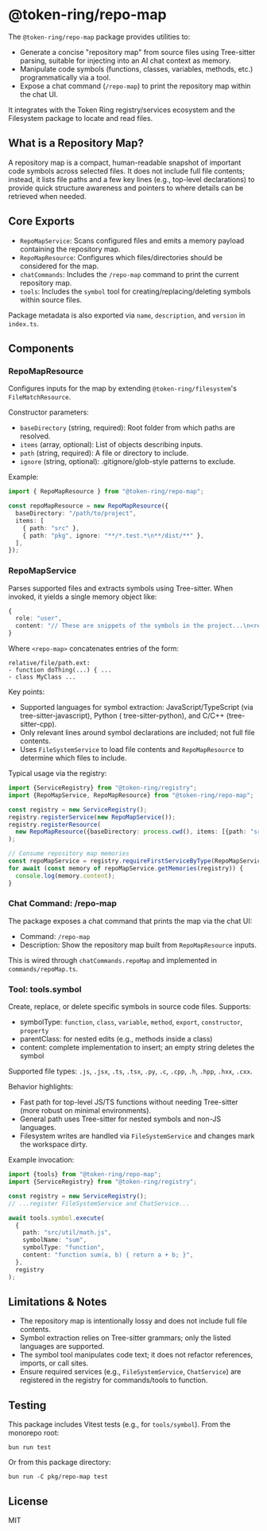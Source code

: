 # @token-ring/repo-map

The `@token-ring/repo-map` package provides utilities to:

- Generate a concise "repository map" from source files using Tree-sitter parsing, suitable for injecting into an AI
  chat context as memory.
- Manipulate code symbols (functions, classes, variables, methods, etc.) programmatically via a tool.
- Expose a chat command (`/repo-map`) to print the repository map within the chat UI.

It integrates with the Token Ring registry/services ecosystem and the Filesystem package to locate and read files.

## What is a Repository Map?

A repository map is a compact, human-readable snapshot of important code symbols across selected files. It does not
include full file contents; instead, it lists file paths and a few key lines (e.g., top-level declarations) to provide
quick structure awareness and pointers to where details can be retrieved when needed.

## Core Exports

- `RepoMapService`: Scans configured files and emits a memory payload containing the repository map.
- `RepoMapResource`: Configures which files/directories should be considered for the map.
- `chatCommands`: Includes the `/repo-map` command to print the current repository map.
- `tools`: Includes the `symbol` tool for creating/replacing/deleting symbols within source files.

Package metadata is also exported via `name`, `description`, and `version` in `index.ts`.

## Components

### RepoMapResource

Configures inputs for the map by extending `@token-ring/filesystem`'s `FileMatchResource`.

Constructor parameters:

- `baseDirectory` (string, required): Root folder from which paths are resolved.
- `items` (array, optional): List of objects describing inputs.
- `path` (string, required): A file or directory to include.
- `ignore` (string, optional): .gitignore/glob-style patterns to exclude.

Example:

```ts
import { RepoMapResource } from "@token-ring/repo-map";

const repoMapResource = new RepoMapResource({
  baseDirectory: "/path/to/project",
  items: [
    { path: "src" },
    { path: "pkg", ignore: "**/*.test.*\n**/dist/**" },
  ],
});
```

### RepoMapService

Parses supported files and extracts symbols using Tree-sitter. When invoked, it yields a single memory object like:

```ts
{
  role: "user",
  content: "// These are snippets of the symbols in the project...\n<repo-map>"
}
```

Where `<repo-map>` concatenates entries of the form:

```
relative/file/path.ext:
- function doThing(...) { ...
- class MyClass ...
```

Key points:

- Supported languages for symbol extraction: JavaScript/TypeScript (via tree-sitter-javascript), Python (
  tree-sitter-python), and C/C++ (tree-sitter-cpp).
- Only relevant lines around symbol declarations are included; not full file contents.
- Uses `FileSystemService` to load file contents and `RepoMapResource` to determine which files to include.

Typical usage via the registry:

```ts
import {ServiceRegistry} from "@token-ring/registry";
import {RepoMapService, RepoMapResource} from "@token-ring/repo-map";

const registry = new ServiceRegistry();
registry.registerService(new RepoMapService());
registry.registerResource(
  new RepoMapResource({baseDirectory: process.cwd(), items: [{path: "src"}]})
);

// Consume repository map memories
const repoMapService = registry.requireFirstServiceByType(RepoMapService);
for await (const memory of repoMapService.getMemories(registry)) {
  console.log(memory.content);
}
```

### Chat Command: /repo-map

The package exposes a chat command that prints the map via the chat UI:

- Command: `/repo-map`
- Description: Show the repository map built from `RepoMapResource` inputs.

This is wired through `chatCommands.repoMap` and implemented in `commands/repoMap.ts`.

### Tool: tools.symbol

Create, replace, or delete specific symbols in source code files. Supports:

- symbolType: `function`, `class`, `variable`, `method`, `export`, `constructor`, `property`
- parentClass: for nested edits (e.g., methods inside a class)
- content: complete implementation to insert; an empty string deletes the symbol

Supported file types: `.js`, `.jsx`, `.ts`, `.tsx`, `.py`, `.c`, `.cpp`, `.h`, `.hpp`, `.hxx`, `.cxx`.

Behavior highlights:

- Fast path for top-level JS/TS functions without needing Tree-sitter (more robust on minimal environments).
- General path uses Tree-sitter for nested symbols and non-JS languages.
- Filesystem writes are handled via `FileSystemService` and changes mark the workspace dirty.

Example invocation:

```ts
import {tools} from "@token-ring/repo-map";
import {ServiceRegistry} from "@token-ring/registry";

const registry = new ServiceRegistry();
// ...register FileSystemService and ChatService...

await tools.symbol.execute(
  {
    path: "src/util/math.js",
    symbolName: "sum",
    symbolType: "function",
    content: "function sum(a, b) { return a + b; }",
  },
  registry
);
```

## Limitations & Notes

- The repository map is intentionally lossy and does not include full file contents.
- Symbol extraction relies on Tree-sitter grammars; only the listed languages are supported.
- The symbol tool manipulates code text; it does not refactor references, imports, or call sites.
- Ensure required services (e.g., `FileSystemService`, `ChatService`) are registered in the registry for commands/tools
  to function.

## Testing

This package includes Vitest tests (e.g., for `tools/symbol`). From the monorepo root:

```
bun run test
```

Or from this package directory:

```
bun run -C pkg/repo-map test
```

## License

MIT